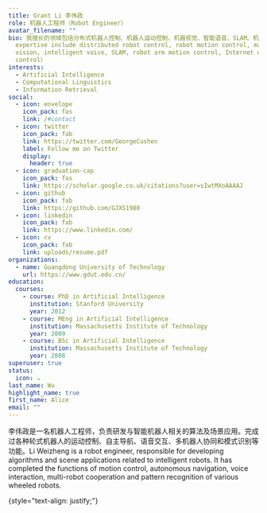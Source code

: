 ```yaml
---
title: Grant Li 李伟政
role: 机器人工程师（Robot Engineer）
avatar_filename: ""
bio: 我擅长的领域包括分布式机器人控制、机器人运动控制、机器视觉、智能语音、SLAM、机械臂运动控制、物联网控制。（My fields of
  expertise include distributed robot control, robot motion control, machine
  vision, intelligent voice, SLAM, robot arm motion control, Internet of Things
  control）
interests:
  - Artificial Intelligence
  - Computational Linguistics
  - Information Retrieval
social:
  - icon: envelope
    icon_pack: fas
    link: /#contact
  - icon: twitter
    icon_pack: fab
    link: https://twitter.com/GeorgeCushen
    label: Follow me on Twitter
    display:
      header: true
  - icon: graduation-cap
    icon_pack: fas
    link: https://scholar.google.co.uk/citations?user=sIwtMXoAAAAJ
  - icon: github
    icon_pack: fab
    link: https://github.com/GJXS1980
  - icon: linkedin
    icon_pack: fab
    link: https://www.linkedin.com/
  - icon: cv
    icon_pack: fab
    link: uploads/resume.pdf
organizations:
  - name: Guangdong University of Technology
    url: https://www.gdut.edu.cn/
education:
  courses:
    - course: PhD in Artificial Intelligence
      institution: Stanford University
      year: 2012
    - course: MEng in Artificial Intelligence
      institution: Massachusetts Institute of Technology
      year: 2009
    - course: BSc in Artificial Intelligence
      institution: Massachusetts Institute of Technology
      year: 2008
superuser: true
status:
  icon: ☕️
last_name: Wu
highlight_name: true
first_name: Alice
email: ""
---
```

<!--StartFragment-->

李伟政是一名机器人工程师，负责研发与智能机器人相关的算法及场景应用。完成过各种轮式机器人的运动控制、自主导航、语音交互、多机器人协同和模式识别等功能。Li Weizheng is a robot engineer, responsible for developing algorithms and scene applications related to intelligent robots. It has completed the functions of motion control, autonomous navigation, voice interaction, multi-robot cooperation and pattern recognition of various wheeled robots.

{style="text-align: justify;"}